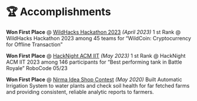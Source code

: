 # 🏆 Accomplishments
**Won First Place** @ [WildHacks Hackathon 2023]() _(April 2023)_
1 st Rank @ WildHacks Hackathon 2023 among 45 teams for “WildCoin: Cryptocurrency for Offline Transaction” 

**Won First Place** @ [HackNight ACM IIT]() _(May 2023)_
1 st Rank @ HackNight ACM IIT 2023 among 146 participants for “Best performing tank in Battle Royale” RoboCode 05/23

**Won First Place** @ [Nirma Idea Shop Contest]() _(May 2020)_
Built Automatic Irrigation System to water plants and check soil health for far fetched farms and providing consistent, reliable analytic reports to farmers. 


